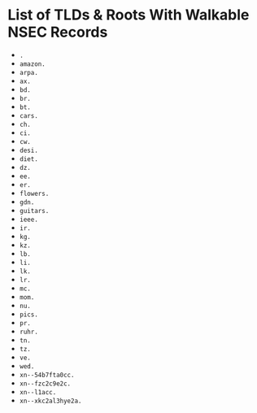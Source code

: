 # List of TLDs & Roots With Walkable NSEC Records

* `.`
* `amazon.`
* `arpa.`
* `ax.`
* `bd.`
* `br.`
* `bt.`
* `cars.`
* `ch.`
* `ci.`
* `cw.`
* `desi.`
* `diet.`
* `dz.`
* `ee.`
* `er.`
* `flowers.`
* `gdn.`
* `guitars.`
* `ieee.`
* `ir.`
* `kg.`
* `kz.`
* `lb.`
* `li.`
* `lk.`
* `lr.`
* `mc.`
* `mom.`
* `nu.`
* `pics.`
* `pr.`
* `ruhr.`
* `tn.`
* `tz.`
* `ve.`
* `wed.`
* `xn--54b7fta0cc.`
* `xn--fzc2c9e2c.`
* `xn--l1acc.`
* `xn--xkc2al3hye2a.`
